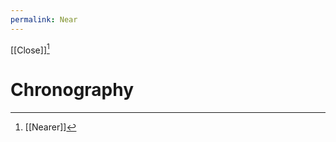 ```yaml
---
permalink: Near
---
```

[[Close]][^NE]


# Chronography

[^NE]: [[Nearer]][^Nearer]
[^Nearer]: Nearer [[Still]]